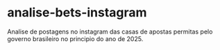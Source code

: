 # analise-bets-instagram
Analise de postagens no instagram das casas de apostas permitas pelo governo brasileiro no principio do ano de 2025.
